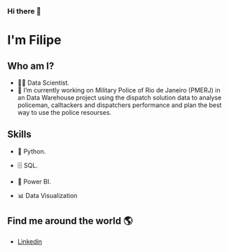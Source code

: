 ### Hi there 👋

 # **I'm Filipe** 
<!-- ###  
![GitHub Logo](ju1_git.png) -->

## Who am I? 

* 👩‍💻 Data Scientist.
* 🔭 I’m currently working on Military Police of Rio de Janeiro (PMERJ) in an Data Warehouse project using the dispatch solution data to analyse policeman, calltackers and dispatchers performance and plan the best way to use the police resourses.

## Skills

* 🐍 Python.
<!-- * 📈 R. -->
* 🗄 SQL.
<!-- * 💻 SAS. -->
* 🧮 Power BI.
<!-- * 🔮 Machine Learning. --> 
* 📊 Data Visualization
<!-- * 🧪 Survival Analysis. -->

## Find me around the world :earth_americas:

*  [Linkedin](https://www.linkedin.com/in/filipeallins/)
<!-- *  [Instagram]( https://www.instagram.com/flai.inteligencia.artificial/) 
*  [Blog](https://www.flai.com.br/juscudilio/) -->

<!--
## **My projects**

* [Project1](https://github.com/filipeallins)
* [Project2](https://github.com/filipeallins)
* [Project3](https://github.com/filipeallins)
* [Project4](https://github.com/filipeallins)
-->

<!--
**filipeallins/filipeallins** is a ✨ _special_ ✨ repository because its `README.md` (this file) appears on your GitHub profile.

Here are some ideas to get you started:

- 🔭 I’m currently working on ...
- 🌱 I’m currently learning ...
- 👯 I’m looking to collaborate on ...
- 🤔 I’m looking for help with ...
- 💬 Ask me about ...
- 📫 How to reach me: ...
- 😄 Pronouns: ...
- ⚡ Fun fact: ...
-->
